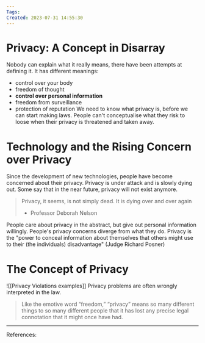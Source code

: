 ```yaml
---
Tags: 
Created: 2023-07-31 14:55:30
---
```

# Privacy: A Concept in Disarray
Nobody can explain what it really means, there have been attempts at defining it. 
It has different meanings: 
- control over your body
- freedom of thought
- **control over personal information**
- freedom from surveillance
- protection of reputation
We need to know what privacy is, before we can start making laws. People can't conceptualise what they risk to loose when their privacy is threatened and taken away.
# Technology and the Rising Concern over Privacy
Since the development of new technologies, people have become concerned about their privacy. Privacy is under attack and is slowly dying out. Some say that in the near future, privacy will not exist anymore. 
> Privacy, it seems, is not simply dead. It is dying over and over again
> - Professor Deborah Nelson

People care about privacy in the abstract, but give out personal information willingly. People's privacy concerns diverge from what they do.
Privacy is the "power to conceal information about themselves that others might use to their (the individuals) disadvantage" (Judge Richard Posner)
# The Concept of Privacy
![[Privacy Violations examples]]
Privacy problems are often wrongly interpreted in the law. 
> Like the emotive word “freedom,” “privacy” means so many different things to so many different people that it has lost any precise legal connotation that it might once have had.



---
References: